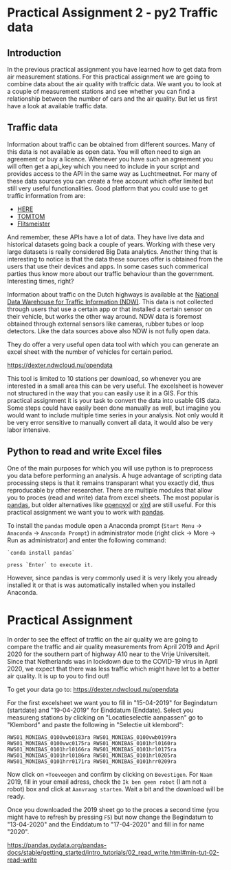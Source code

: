 # Practical Assignment 2 - py2 Traffic data

## Introduction

In the previous practical assignment you have learned how to get data from air measurement stations. For this practical assignment we are going to combine data about the air quality with traffcic data. We want you to look at a couple of measurement stations and see whether you can find a relationship between the number of cars and the air quality. But let us first have a look at available traffic data.  

## Traffic data

Information about traffic can be obtained from different sources. Many of this data is not available as open data. You will often need to sign an agreement or buy a licence. Whenever you have such an agreement you will often get a api_key which you need to include in your script and provides access to the API in the same way as Luchtmeetnet. For many of these data sources you can create a free account which offer limited but still very useful functionalities. Good platform that you could use to get traffic information from are:

 - [HERE](https://www.developer.here.com/documentation/traffic/dev_guide/topics/what-is.html) 
 - [TOMTOM](https://developer.tomtom.com/)
 - [Flitsmeister](https://www.flitsmeister.nl/fcd.html) 

And remember, these APIs have a lot of data. They have live data and historical datasets going back a couple of years. Working with these very large datasets is really considered Big Data analytics. Another thing that is interesting to notice is that the data these sources offer is obtained from the users that use their devices and apps. In some cases  such commerical parties thus know more about our traffic behaviour than the government. Interesting times, right?   

Information about traffic on the Dutch highways is available at the [National Data Warehouse for Traffic Information (NDW)](https://www.ndw.nu/en/). This data is not collected through users that use a certain app or that installed a certain sensor on their vehicle, but works the other way around. NDW data is foremost obtained through external sensors like cameras, rubber tubes or loop detectors. Like the data sources above also NDW is not fully open data. 

They do offer a very useful open data tool with which you can generate an excel sheet with the number of vehicles for certain period. 

https://dexter.ndwcloud.nu/opendata

This tool is limited to 10 stations per download, so whenever you are interested in a small area this can be very useful. The excelsheet is however not structured in the way that you can easily use it in a GIS. For this practical assignment it is your task to convert the data into usable GIS data. Some steps could have easily been done manually as well, but imagine you would want to include multiple time series in your analysis. Not only would it be very error sensitive to manually convert all data, it would also be very labor intensive.

## Python to read and write Excel files
One of the main purposes for which you will use python is to preprocess you data before performing an analysis. A huge advantage of scripting data processing steps is that it remains transparant what you exactly did, thus reproducable by other researcher. There are multiple modules that allow you to proces (read and write) data from excel sheets. The most popular is [pandas](https://pandas.pydata.org/pandas-docs/stable/index.html), but older alternatives like [openpyxl](https://openpyxl.readthedocs.io/en/stable/) or [xlrd](https://xlrd.readthedocs.io/en/latest/) are still useful. For this practical assignment we want you to work with [pandas](https://pandas.pydata.org/pandas-docs/stable/index.html).

To install the `pandas` module open a Anaconda prompt (`Start Menu` -> `Anaconda` -> `Anaconda Prompt`) in administrator mode (right click -> More -> Run as administrator) and enter the following command:

    `conda install pandas`

    press `Enter` to execute it.

However, since pandas is very commonly used it is very likely you already installed it or that is was automatically installed when you installed Anaconda.


# Practical Assignment

In order to see the effect of traffic on the air quality we are going to compare the traffic and air quality measurements from April 2019 and April 2020 for the southern part of highway A10 near to the Vrije Universiteit. Since that Netherlands was in lockdown due to the COVID-19 virus in April 2020, we expect that there was less traffic which might have let to a better air quality. It is up to you to find out! 

To get your data go to: https://dexter.ndwcloud.nu/opendata

For the first excelsheet we want you to fill in "15-04-2019" for Begindatum (startdate) and "19-04-2019" for Einddatum (Enddate). Select you measureng stations by clicking on "Locatieselectie aanpassen" go to "Klembord" and paste the following in "Selectie uit klembord":

`RWS01_MONIBAS_0100vwb0183ra
RWS01_MONIBAS_0100vwb0199ra
RWS01_MONIBAS_0100vwc0175ra
RWS01_MONIBAS_0101hrl0160ra
RWS01_MONIBAS_0101hrl0166ra
RWS01_MONIBAS_0101hrl0175ra
RWS01_MONIBAS_0101hrl0186ra
RWS01_MONIBAS_0101hrl0205ra
RWS01_MONIBAS_0101hrr0171ra
RWS01_MONIBAS_0101hrr0209ra`

Now click on `+Toevoegen` and confirm by clicking on `Bevestigen`. For `Naam` 2019, fill in your email adress, check the `Ik ben geen robot` (I am not a robot) box and click at `Aanvraag starten`. Wait a bit and the download will be ready. 

Once you downloaded the 2019 sheet go to the proces a second time (you might have to refresh by pressing `F5`) but now change the Begindatum to "13-04-2020" and the Einddatum to "17-04-2020" and fill in for name "2020". 


https://pandas.pydata.org/pandas-docs/stable/getting_started/intro_tutorials/02_read_write.html#min-tut-02-read-write









